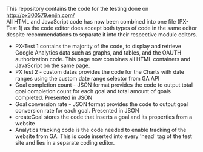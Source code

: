 This repository contains the code for the testing done on http://px300579.enjin.com/<br>
All HTML and JavaScript code has now been combined into one file (PX-Test 1) as the code editor does accept both types of code in the same editor despite recommendations to separate it into their respective module editors.


<ul>
<li>PX-Test 1 contains the majority of the code, to display and retrieve Google Analytics data such as graphs, and tables, and the OAUTH authorization code. This page now combines all HTML containers and JavaScript on the same page.</li>
<li>PX test 2 - custom dates provides the code for the Charts with date ranges using the custom date range selector from GA API </li>
<li>Goal completion count - JSON format provides the code to output total goal completion count for each goal and total amount of goals completed. Presented in JSON </li>
<li>Goal  conversion rate - JSON format provides the code to output goal conversion rate for each goal. Presented in JSON </li>
<li>createGoal stores the code that inserts a goal and its properties from a website </li>
<li>Analytics tracking code is the code needed to enable tracking of the website from GA. This is code inserted into every 'head' tag of the test site and lies in a separate coding editor. </li>
</ul>
